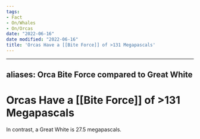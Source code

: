 ```yaml
---
tags:
- Fact
- On/Whales
- On/Orcas
date: "2022-06-16"
date modified: "2022-06-16"
title: 'Orcas Have a [[Bite Force]] of >131 Megapascals'
---
```


---
aliases: Orca Bite Force compared to Great White
---

# Orcas Have a [[Bite Force]] of >131 Megapascals
In contrast, a Great White is 27.5 megapascals.

